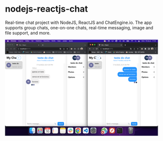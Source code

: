 # nodejs-reactjs-chat
Real-time chat project with NodeJS, ReactJS and ChatEngine.io. The app supports group chats, one-on-one chats, real-time messaging, image and file support, and more.


<img src="./.github/teste.png" width=1000/>
